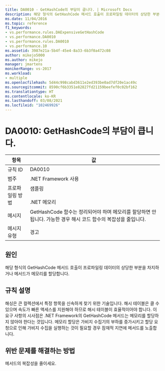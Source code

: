 ```yaml
---
title: DA0010 - GetHashCode의 부담이 큽니다. | Microsoft Docs
description: 해당 형식의 GetHashCode 메서드 호출이 프로파일링 데이터의 상당한 부분을 차지하거나 메서드가 메모리를 할당합니다.
ms.date: 11/04/2016
ms.topic: reference
f1_keywords:
- vs.performance.rules.DAExpensiveGetHashCode
- vs.performance.DA0010
- vs.performance.rules.DA0010
- vs.performance.10
ms.assetid: 3987e21a-5b4f-45e4-8a33-6b3f0a472c08
author: mikejo5000
ms.author: mikejo
manager: jmartens
monikerRange: vs-2017
ms.workload:
- multiple
ms.openlocfilehash: 5d44c998cabd3611e2ed393be0ad7df20e1ac49c
ms.sourcegitcommit: 8590cf6b3351e82827fd21159beefef0c02bf162
ms.translationtype: HT
ms.contentlocale: ko-KR
ms.lasthandoff: 03/08/2021
ms.locfileid: "102469926"
---
```

# <a name="da0010-expensive-gethashcode"></a>DA0010: GetHashCode의 부담이 큽니다.

|항목|값|
|-|-|
|규칙 ID|DA0010|
|범주|.NET Framework 사용|
|프로파일링 방법|샘플링<br /><br /> .NET 메모리|
|메시지|GetHashCode 함수는 정리되어야 하며 메모리를 할당하면 안 됩니다. 가능한 경우 해시 코드 함수의 복잡성을 줄입니다.|
|메시지 유형|경고|

## <a name="cause"></a>원인
 해당 형식의 GetHashCode 메서드 호출이 프로파일링 데이터의 상당한 부분을 차지하거나 메서드가 메모리를 할당합니다.

## <a name="rule-description"></a>규칙 설명
 해싱은 큰 컬렉션에서 특정 항목을 신속하게 찾기 위한 기술입니다. 해시 테이블은 클 수 있으며 속도가 빠른 액세스를 지원해야 하므로 해시 테이블이 효율적이어야 합니다. 이 요구 사항의 시사점은 .NET Framework의 GetHashCode 메서드는 메모리를 할당하지 않아야 한다는 것입니다. 메모리 할당은 가비지 수집기의 부하를 증가시키고 할당 요청으로 인해 가비지 수집을 실행하는 것이 필요할 경우 잠재적 지연에 메서드를 노출합니다.

## <a name="how-to-fix-violations"></a>위반 문제를 해결하는 방법
 메서드의 복잡성을 줄이세요.
